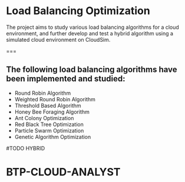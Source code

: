 # **Load Balancing Optimization**

The project aims to study various load balancing algorithms for a cloud environment, and further develop and test a hybrid algorithm using a simulated cloud environment on CloudSim.

===
## The following load balancing algorithms have been implemented and studied:
- Round Robin Algorithm
- Weighted Round Robin Algorithm
- Threshold Based Algorithm
- Honey Bee Foraging Algorithm
- Ant Colony Optimization
- Red Black Tree Optimization
- Particle Swarm Optimization
- Genetic Algorithm Optimization

#TODO HYBRID

# BTP-CLOUD-ANALYST